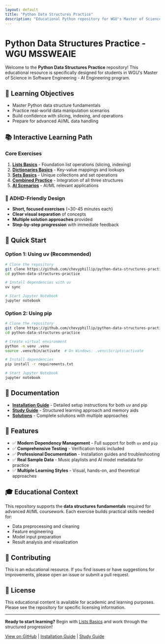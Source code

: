 ```yaml
---
layout: default
title: "Python Data Structures Practice"
description: "Educational Python repository for WGU's Master of Science in Software Engineering - AI Engineering program"
---
```


# Python Data Structures Practice - WGU MSSWEAIE

Welcome to the **Python Data Structures Practice** repository! This educational resource is specifically designed for students in WGU's Master of Science in Software Engineering - AI Engineering program.

## 🎯 Learning Objectives

- Master Python data structure fundamentals
- Practice real-world data manipulation scenarios  
- Build confidence with slicing, indexing, and operations
- Prepare for advanced AI/ML data handling

## 📚 Interactive Learning Path

### Core Exercises
1. **[Lists Basics](01_lists_basics.ipynb)** - Foundation list operations (slicing, indexing)
2. **[Dictionaries Basics](02_dictionaries_basics.ipynb)** - Key-value mappings and lookups  
3. **[Sets Basics](03_sets_basics.ipynb)** - Unique collections and set operations
4. **[Combined Practice](04_combined_practice.ipynb)** - Integration of all three structures
5. **[AI Scenarios](05_ai_scenarios.ipynb)** - AI/ML relevant applications

### 🧠 ADHD-Friendly Design
- **Short, focused exercises** (~30-45 minutes each)
- **Clear visual separation** of concepts
- **Multiple solution approaches** provided
- **Step-by-step progression** with immediate feedback

## 🚀 Quick Start

### Option 1: Using uv (Recommended)
```bash
# Clone the repository
git clone https://github.com/chevyphillip/python-data-structures-practice.git
cd python-data-structures-practice

# Install dependencies with uv
uv sync

# Start Jupyter Notebook
jupyter notebook
```

### Option 2: Using pip
```bash
# Clone the repository
git clone https://github.com/chevyphillip/python-data-structures-practice.git
cd python-data-structures-practice

# Create virtual environment
python -m venv .venv
source .venv/bin/activate  # On Windows: .venv\Scripts\activate

# Install dependencies
pip install -r requirements.txt

# Start Jupyter Notebook
jupyter notebook
```

## 📖 Documentation

- **[Installation Guide](INSTALLATION.md)** - Detailed setup instructions for both uv and pip
- **[Study Guide](STUDY_GUIDE.md)** - Structured learning approach and memory aids
- **[Solutions](solutions/)** - Complete solutions with multiple approaches

## 🔧 Features

- ✅ **Modern Dependency Management** - Full support for both `uv` and `pip`
- ✅ **Comprehensive Testing** - Verification tools included
- ✅ **Professional Documentation** - Installation guides and troubleshooting
- ✅ **Real Sample Data** - Music playlists and AI model metadata for practice
- ✅ **Multiple Learning Styles** - Visual, hands-on, and theoretical approaches

## 🎓 Educational Context

This repository supports the **data structures fundamentals** required for advanced AI/ML coursework. Each exercise builds practical skills needed for:

- Data preprocessing and cleaning
- Feature engineering
- Model input preparation  
- Result analysis and visualization

## 🤝 Contributing

This is an educational resource. If you find issues or have suggestions for improvements, please open an issue or submit a pull request.

## 📄 License

This educational content is available for academic and learning purposes. Please see the repository for specific licensing information.

---

**Ready to start learning?** Begin with [Lists Basics](01_lists_basics.ipynb) and work through the structured progression!

[View on GitHub](https://github.com/chevyphillip/python-data-structures-practice) | [Installation Guide](INSTALLATION.md) | [Study Guide](STUDY_GUIDE.md)

